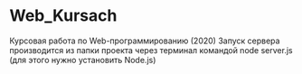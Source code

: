 # Web_Kursach
Курсовая работа по Web-программированию (2020)
Запуск сервера производится из папки проекта через терминал командой node server.js (для этого нужно установить Node.js)
